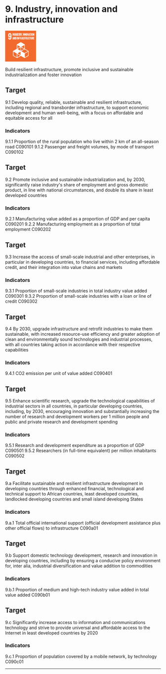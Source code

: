 # 9. Industry, innovation and infrastructure

<img src=../images/sdg-icons/E_SDG_Icons-09.jpg width=100 >

Build resilient infrastructure, promote inclusive and sustainable industrialization and foster innovation



## Target

9.1 Develop quality, reliable, sustainable and resilient infrastructure, including regional and transborder infrastructure, to support economic development and human well-being, with a focus on affordable and equitable access for all

### Indicators

9.1.1 Proportion of the rural population who live within 2 km of an all-season road C090101
9.1.2 Passenger and freight volumes, by mode of transport C090102

## Target

9.2 Promote inclusive and sustainable industrialization and, by 2030, significantly raise industry's share of employment and gross domestic product, in line with national circumstances, and double its share in least developed countries

### Indicators

9.2.1 Manufacturing value added as a proportion of GDP and per capita C090201
9.2.2 Manufacturing employment as a proportion of total employment C090202

## Target

9.3 Increase the access of small-scale industrial and other enterprises, in particular in developing countries, to financial services, including affordable credit, and their integration into value chains and markets

### Indicators

9.3.1 Proportion of small-scale industries in total industry value added C090301
9.3.2 Proportion of small-scale industries with a loan or line of credit C090302

## Target

9.4 By 2030, upgrade infrastructure and retrofit industries to make them sustainable, with increased resource-use efficiency and greater adoption of clean and environmentally sound technologies and industrial processes, with all countries taking action in accordance with their respective capabilities

### Indicators

9.4.1 CO2 emission per unit of value added C090401

## Target

9.5 Enhance scientific research, upgrade the technological capabilities of industrial sectors in all countries, in particular developing countries, including, by 2030, encouraging innovation and substantially increasing the number of research and development workers per 1 million people and public and private research and development spending

### Indicators

9.5.1 Research and development expenditure as a proportion of GDP C090501
9.5.2 Researchers (in full-time equivalent) per million inhabitants C090502

## Target

9.a Facilitate sustainable and resilient infrastructure development in developing countries through enhanced financial, technological and technical support to African countries, least developed countries, landlocked developing countries and small island developing States

### Indicators

9.a.1 Total official international support (official development assistance plus other official flows) to infrastructure C090a01

## Target

9.b Support domestic technology development, research and innovation in developing countries, including by ensuring a conducive policy environment for, inter alia, industrial diversification and value addition to commodities

### Indicators

9.b.1 Proportion of medium and high-tech industry value added in total value added C090b01

## Target

9.c Significantly increase access to information and communications technology and strive to provide universal and affordable access to the Internet in least developed countries by 2020

### Indicators

9.c.1 Proportion of population covered by a mobile network, by technology C090c01

***

